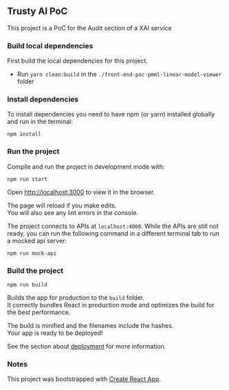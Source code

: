 ## Trusty AI PoC

This project is a PoC for the Audit section of a XAI service

### Build local dependencies

First build the local dependencies for this project.
- Run `yarn clean:build` in the `./front-end-poc-pmml-linear-model-viewer` folder

### Install dependencies

To install dependencies you need to have npm (or yarn) installed globally and run in the terminal:
```
npm install
```
### Run the project

Compile and run the project in development mode with:
```$xslt
npm run start
```

Open [http://localhost:3000](http://localhost:3000) to view it in the browser.

The page will reload if you make edits.<br />
You will also see any lint errors in the console.

The project connects to APIs at `localhost:4000`. While the APIs are still not ready, you can run the following command in a different terminal tab to run a mocked api server:
```
npm run mock-api
```

### Build the project
```$xslt
npm run build
```
Builds the app for production to the `build` folder.<br />
It correctly bundles React in production mode and optimizes the build for the best performance.

The build is minified and the filenames include the hashes.<br />
Your app is ready to be deployed!

See the section about [deployment](https://facebook.github.io/create-react-app/docs/deployment) for more information.


### Notes

This project was bootstrapped with [Create React App](https://github.com/facebook/create-react-app).